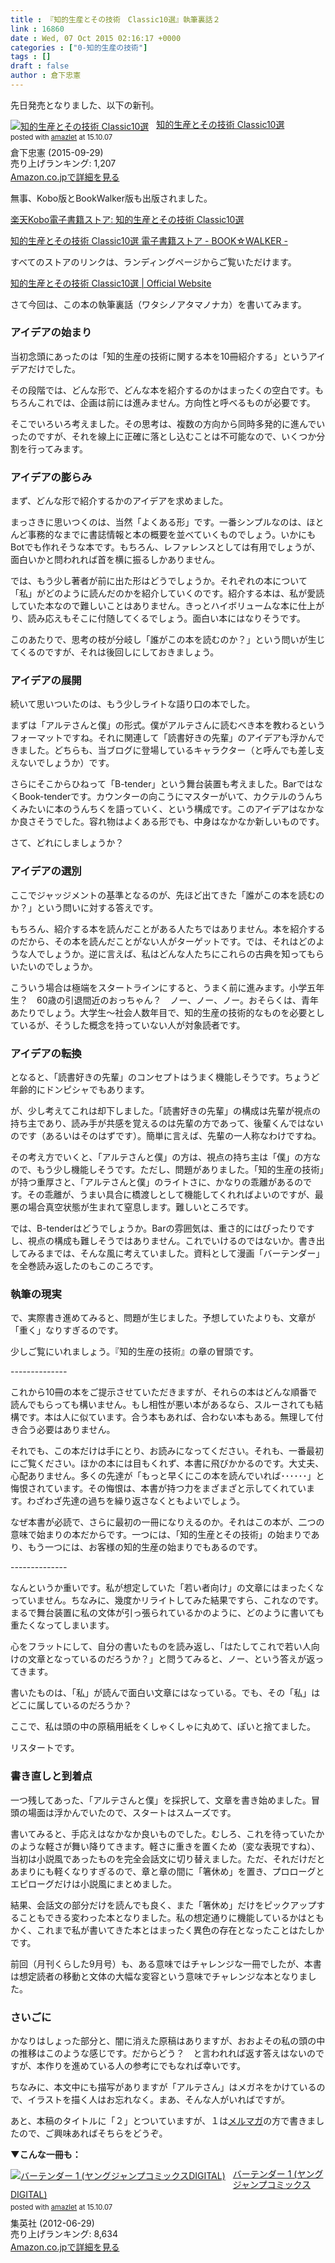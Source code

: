 ```yaml
---
title : 『知的生産とその技術　Classic10選』執筆裏話２
link : 16860
date : Wed, 07 Oct 2015 02:16:17 +0000
categories : ["0-知的生産の技術"]
tags : []
draft : false
author : 倉下忠憲
---
```



先日発売となりました、以下の新刊。

<div class="amazlet-box" style="margin-bottom:0px;"><div class="amazlet-image" style="float:left;margin:0px 12px 1px 0px;"><a href="http://www.amazon.co.jp/exec/obidos/ASIN/B015ZHCN02/rashita1000-22/ref=nosim/" name="amazletlink" target="_blank"><img src="http://ecx.images-amazon.com/images/I/51rvS3OJlbL._SL160_.jpg" alt="知的生産とその技術 Classic10選" style="border: none;" /></a></div><div class="amazlet-info" style="line-height:120%; margin-bottom: 10px"><div class="amazlet-name" style="margin-bottom:10px;line-height:120%"><a href="http://www.amazon.co.jp/exec/obidos/ASIN/B015ZHCN02/rashita1000-22/ref=nosim/" name="amazletlink" target="_blank">知的生産とその技術 Classic10選</a><div class="amazlet-powered-date" style="font-size:80%;margin-top:5px;line-height:120%">posted with <a href="http://www.amazlet.com/" title="amazlet" target="_blank">amazlet</a> at 15.10.07</div></div><div class="amazlet-detail">倉下忠憲 (2015-09-29)<br />売り上げランキング: 1,207<br /></div><div class="amazlet-sub-info" style="float: left;"><div class="amazlet-link" style="margin-top: 5px"><a href="http://www.amazon.co.jp/exec/obidos/ASIN/B015ZHCN02/rashita1000-22/ref=nosim/" name="amazletlink" target="_blank">Amazon.co.jpで詳細を見る</a></div></div></div><div class="amazlet-footer" style="clear: left"></div></div>

無事、Kobo版とBookWalker版も出版されました。

<a href="http://books.rakuten.co.jp/rk/24354120a9f63ecf97bf9dee7c7169f8/">楽天Kobo電子書籍ストア: 知的生産とその技術 Classic10選</a>

<a href="http://bookwalker.jp/de10a6de16-7c6e-437b-88f2-ee4248a27145/">知的生産とその技術 Classic10選 電子書籍ストア - BOOK☆WALKER -</a>

すべてのストアのリンクは、ランディングページからご覧いただけます。

<a href="http://intellectualtechnicclassic.tumblr.com/">知的生産とその技術 Classic10選 | Official Website</a>

さて今回は、この本の執筆裏話（ワタシノアタマノナカ）を書いてみます。

<H3>アイデアの始まり</H3>

当初念頭にあったのは「知的生産の技術に関する本を10冊紹介する」というアイデアだけでした。

その段階では、どんな形で、どんな本を紹介するのかはまったくの空白です。もちろんこれでは、企画は前には進みません。方向性と呼べるものが必要です。

そこでいろいろ考えました。その思考は、複数の方向から同時多発的に進んでいったのですが、それを線上に正確に落とし込むことは不可能なので、いくつか分割を行ってみます。

<H3>アイデアの膨らみ</H3>

まず、どんな形で紹介するかのアイデアを求めました。

まっさきに思いつくのは、当然「よくある形」です。一番シンプルなのは、ほとんど事務的なまでに書誌情報と本の概要を並べていくものでしょう。いかにもBotでも作れそうな本です。もちろん、レファレンスとしては有用でしょうが、面白いかと問われれば首を横に振るしかありません。

では、もう少し著者が前に出た形はどうでしょうか。それぞれの本について「私」がどのように読んだのかを紹介していくのです。紹介する本は、私が愛読していた本なので難しいことはありません。きっとハイボリュームな本に仕上がり、読み応えもそこに付随してくるでしょう。面白い本にはなりそうです。

このあたりで、思考の枝が分岐し「誰がこの本を読むのか？」という問いが生じてくるのですが、それは後回しにしておきましょう。

<H3>アイデアの展開</H3>

続いて思いついたのは、もう少しライトな語り口の本でした。

まずは「アルテさんと僕」の形式。僕がアルテさんに読むべき本を教わるというフォーマットですね。それに関連して「読書好きの先輩」のアイデアも浮かんできました。どちらも、当ブログに登場しているキャラクター（と呼んでも差し支えないでしょうか）です。

さらにそこからひねって「B-tender」という舞台装置も考えました。BarではなくBook-tenderです。カウンターの向こうにマスターがいて、カクテルのうんちくみたいに本のうんちくを語っていく、という構成です。このアイデアはなかなか良さそうでした。容れ物はよくある形でも、中身はなかなか新しいものです。

さて、どれにしましょうか？

<H3>アイデアの選別</H3>

ここでジャッジメントの基準となるのが、先ほど出てきた「誰がこの本を読むのか？」という問いに対する答えです。

もちろん、紹介する本を読んだことがある人たちではありません。本を紹介するのだから、その本を読んだことがない人がターゲットです。では、それはどのような人でしょうか。逆に言えば、私はどんな人たちにこれらの古典を知ってもらいたいのでしょうか。

こういう場合は極端をスタートラインにすると、うまく前に進みます。小学五年生？　60歳の引退間近のおっちゃん？　ノー、ノー、ノー。おそらくは、青年あたりでしょう。大学生〜社会人数年目で、知的生産の技術的なものを必要としているが、そうした概念を持っていない人が対象読者です。

<H3>アイデアの転換</H3>

となると、「読書好きの先輩」のコンセプトはうまく機能しそうです。ちょうど年齢的にドンピシャでもあります。

が、少し考えてこれは却下しました。「読書好きの先輩」の構成は先輩が視点の持ち主であり、読み手が共感を覚えるのは先輩の方であって、後輩くんではないのです（あるいはそのはずです）。簡単に言えば、先輩の一人称なわけですね。

その考え方でいくと、「アルテさんと僕」の方は、視点の持ち主は「僕」の方なので、もう少し機能しそうです。ただし、問題がありました。「知的生産の技術」が持つ重厚さと、「アルテさんと僕」のライトさに、かなりの乖離があるのです。その乖離が、うまい具合に橋渡しとして機能してくれればよいのですが、最悪の場合真空状態が生まれて窒息します。難しいところです。

では、B-tenderはどうでしょうか。Barの雰囲気は、重さ的にはぴったりですし、視点の構成も難しそうではありません。これでいけるのではないか。書き出してみるまでは、そんな風に考えていました。資料として漫画「バーテンダー」を全巻読み返したのもこのころです。

<H3>執筆の現実</H3>

で、実際書き進めてみると、問題が生じました。予想していたよりも、文章が「重く」なりすぎるのです。

少しご覧にいれましょう。『知的生産の技術』の章の冒頭です。

-*-*-*-*-*-*-*-*-*-*-*-*-*-*

これから10冊の本をご提示させていただきますが、それらの本はどんな順番で読んでもらっても構いません。もし相性が悪い本があるなら、スルーされても結構です。本は人に似ています。合う本もあれば、合わない本もある。無理して付き合う必要はありません。

それでも、この本だけは手にとり、お読みになってください。それも、一番最初にご覧ください。ほかの本には目もくれず、本書に飛びかかるのです。大丈夫、心配ありません。多くの先達が「もっと早くにこの本を読んでいれば･･････」と悔恨されています。その悔恨は、本書が持つ力をまざまざと示してくれています。わざわざ先達の過ちを繰り返さなくともよいでしょう。

なぜ本書が必読で、さらに最初の一冊になりえるのか。それはこの本が、二つの意味で始まりの本だからです。一つには、「知的生産とその技術」の始まりであり、もう一つには、お客様の知的生産の始まりでもあるのです。

-*-*-*-*-*-*-*-*-*-*-*-*-*-*

なんというか重いです。私が想定していた「若い者向け」の文章にはまったくなっていません。ちなみに、幾度かリライトしてみた結果ですら、これなのです。まるで舞台装置に私の文体が引っ張られているかのように、どのように書いても重たくなってしまいます。

心をフラットにして、自分の書いたものを読み返し、「はたしてこれで若い人向けの文章となっているのだろうか？」と問うてみると、ノー、という答えが返ってきます。

書いたものは、「私」が読んで面白い文章にはなっている。でも、その「私」はどこに属しているのだろうか？

ここで、私は頭の中の原稿用紙をくしゃくしゃに丸めて、ぽいと捨てました。

リスタートです。

<H3>書き直しと到着点</H3>

一つ残してあった、「アルテさんと僕」を採択して、文章を書き始めました。冒頭の場面は浮かんでいたので、スタートはスムーズです。

書いてみると、手応えはなかなか良いものでした。むしろ、これを待っていたかのような軽さが舞い降りてきます。軽さに重きを置くため（変な表現ですね）、当初は小説風であったものを完全会話文に切り替えました。ただ、それだけだとあまりにも軽くなりすぎるので、章と章の間に「箸休め」を置き、プロローグとエピローグだけは小説風にまとめました。

結果、会話文の部分だけを読んでも良く、また「箸休め」だけをピックアップすることもできる変わった本となりました。私の想定通りに機能しているかはともかく、これまで私が書いてきた本とはまったく異色の存在となったことはたしかです。

前回（月刊くらした9月号）も、ある意味ではチャレンジな一冊でしたが、本書は想定読者の移動と文体の大幅な変容という意味でチャレンジな本となりました。

<H3>さいごに</H3>

かなりはしょった部分と、闇に消えた原稿はありますが、おおよその私の頭の中の推移はこのような感じです。だからどう？　と言われれば返す答えはないのですが、本作りを進めている人の参考にでもなれば幸いです。

ちなみに、本文中にも描写がありますが「アルテさん」はメガネをかけているので、イラストを描く人はお忘れなく。まあ、そんな人がいればですが。

あと、本稿のタイトルに「２」とついていますが、１は<a href="https://rashita.net/blog/?page_id=4556">メルマガ</a>の方で書きましたので、ご興味あればそちらをどうぞ。

<strong>▼こんな一冊も：</strong>

<div class="amazlet-box" style="margin-bottom:0px;"><div class="amazlet-image" style="float:left;margin:0px 12px 1px 0px;"><a href="http://www.amazon.co.jp/exec/obidos/ASIN/B009GZJAHY/rashita1000-22/ref=nosim/" name="amazletlink" target="_blank"><img src="http://ecx.images-amazon.com/images/I/51FuGlXNFKL._SL160_.jpg" alt="バーテンダー 1 (ヤングジャンプコミックスDIGITAL)" style="border: none;" /></a></div><div class="amazlet-info" style="line-height:120%; margin-bottom: 10px"><div class="amazlet-name" style="margin-bottom:10px;line-height:120%"><a href="http://www.amazon.co.jp/exec/obidos/ASIN/B009GZJAHY/rashita1000-22/ref=nosim/" name="amazletlink" target="_blank">バーテンダー 1 (ヤングジャンプコミックスDIGITAL)</a><div class="amazlet-powered-date" style="font-size:80%;margin-top:5px;line-height:120%">posted with <a href="http://www.amazlet.com/" title="amazlet" target="_blank">amazlet</a> at 15.10.07</div></div><div class="amazlet-detail">集英社 (2012-06-29)<br />売り上げランキング: 8,634<br /></div><div class="amazlet-sub-info" style="float: left;"><div class="amazlet-link" style="margin-top: 5px"><a href="http://www.amazon.co.jp/exec/obidos/ASIN/B009GZJAHY/rashita1000-22/ref=nosim/" name="amazletlink" target="_blank">Amazon.co.jpで詳細を見る</a></div></div></div><div class="amazlet-footer" style="clear: left"></div></div>

